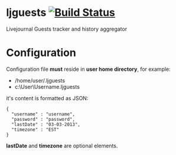ljguests  [![Build Status](https://secure.travis-ci.org/jdevelop/ljguests.png)](http://travis-ci.org/jdevelop/ljguests)
========

Livejournal Guests tracker and history aggregator

Configuration
========
Configuration file **must** reside in **user home directory**, for example:

- /home/user/.ljguests
- c:\User\Username\.ljguests

it's content is formatted as JSON:

    {
      "username" : "username",
      "password" : "password",
      "lastDate" : "03-03-2013",
      "timezone" : "EST"
    }

**lastDate** and **timezone** are optional elements.